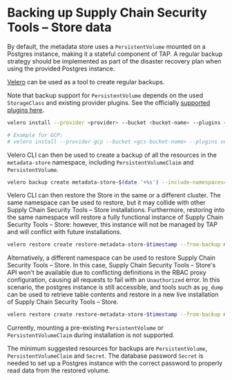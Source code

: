# Backing up Supply Chain Security Tools – Store data

By default, the metadata store uses a `PersistentVolume` mounted on a Postgres instance, making it a stateful component of TAP. A regular backup strategy should be implemented as part of the disaster recovery plan when using the provided Postgres instance.

[Velero](https://velero.io/) can be used as a tool to create regular backups. 

Note that backup support for `PersistentVolume` depends on the used `StorageClass` and existing provider plugins. See the officially [supported plugins here](https://velero.io/plugins/).

```bash
velero install --provider <provider> --bucket <bucket-name> --plugins <plugin-image-location> --secret-file <secrets-file>

# Example for GCP:
# velero install --provider gcp --bucket <gcs-bucket-name> --plugins velero/velero-plugin-for-gcp:v1.3.0 --secret-file <gcp-json-credentials>
```

Velero CLI can then be used to create a backup of all the resources in the `metadata-store` namespace, including `PersistentVolumeClaim` and `PersistentVolume`. 

```bash
velero backup create metadata-store-$(date '+%s') --include-namespaces=metadata-store
```

Velero CLI can then restore the Store in the same or a different cluster. The same namespace can be used to restore, but it may collide with other Supply Chain Security Tools – Store installations. Furthermore, restoring into the same namespace will restore a fully functional instance of Supply Chain Security Tools – Store: however, this instance will not be managed by TAP and will conflict with future installations.

```bash
velero restore create restore-metadata-store-$timestamp --from-backup metadata-store-$timestamp --namespace-mappings metadata-store:metadata-store
```

Alternatively, a different namespace can be used to restore Supply Chain Security Tools – Store. In this case, Supply Chain Security Tools – Store's API won't be available due to conflicting definitions in the RBAC proxy configuration, causing all requests to fail with an `Unauthorized` error. In this scenario, the postgres instance is still accessible, and tools such as `pg_dump` can be used to retrieve table contents and restore in a new live installation of Supply Chain Security Tools – Store.

```bash
velero restore create restore-metadata-store-$timestamp --from-backup metadata-store-$timestamp --namespace-mappings metadata-store:restored-metadata-store
```

Currently, mounting a pre-existing `PersistentVolume` or `PersistentVolumeClaim` during installation is not supported.

The minimum suggested resources for backups are `PersistentVolume`, `PersistentVolumeClaim` and `Secret`. The database password `Secret` is needed to set up a Postgres instance with the correct password to properly read data from the restored volume.


​    





